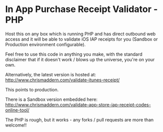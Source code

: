 In App Purchase Receipt Validator - PHP
=======================================

Host this on any box which is running PHP and has direct outbound web access and it will be able to validate iOS IAP receipts for you (Sandbox or Production environment configurable).

Feel free to use this code in anything you make, with the standard disclaimer that if it doesn't work / blows up the universe, you're on your own.

Alternatively, the latest version is hosted at: http://www.chrismaddern.com/validate-itunes-receipt/

This points to production.

There is a Sandbox version embedded here:
http://www.chrismaddern.com/validate-app-store-iap-receipt-codes-online-tool/

The PHP is rough, but it works - any forks / pull requests are more than welcome!!

